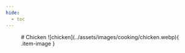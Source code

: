 ```yaml
---
hide:
  - toc
---
```

<figure markdown="1">
# Chicken
![chicken](../assets/images/cooking/chicken.webp){ .item-image }

</figure>